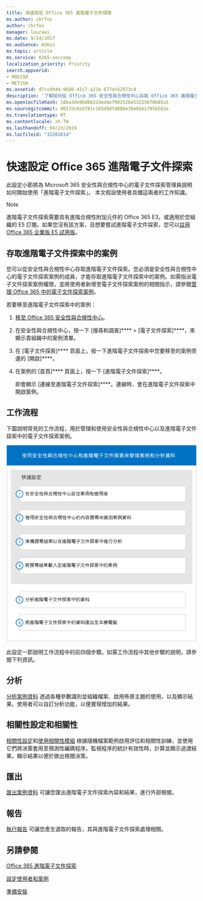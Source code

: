```yaml
---
title: 快速設定 Office 365 進階電子文件探索
ms.author: chrfox
author: chrfox
manager: laurawi
ms.date: 9/14/2017
ms.audience: Admin
ms.topic: article
ms.service: O365-seccomp
localization_priority: Priority
search.appverid:
- MOE150
- MET150
ms.assetid: d7ccd944-9698-41c7-a21b-677dc62973c4
description: '了解如何從 Office 365 安全性與合規性中心存取 Office 365 進階電子文件探索，以及檢閱使用進階電子文件探索的一般工作流程。  '
ms.openlocfilehash: 18ba3de9bd8b314eddef90252be532256f0b85a5
ms.sourcegitcommit: 0017dc6a5f81c165d9dfd88be39a6bb17856582e
ms.translationtype: HT
ms.contentlocale: zh-TW
ms.lasthandoff: 04/23/2019
ms.locfileid: "32261614"
---
```

# <a name="quick-setup-for-office-365-advanced-ediscovery"></a>快速設定 Office 365 進階電子文件探索

此設定小節將為 Microsoft 365 安全性與合規性中心的電子文件探索管理員說明如何開始使用「進階電子文件探索」。 本文假設使用者具備這兩者的工作知識。
  
> [!NOTE]
> 進階電子文件探索需要具有進階合規性附加元件的 Office 365 E3，或適用於您組織的 E5 訂閱。如果您沒有該方案，且想要嘗試進階電子文件探索，您可以[註冊 Office 365 企業版 E5 試用版](https://go.microsoft.com/fwlink/p/?LinkID=698279)。 
  
## <a name="accessing-a-case-in-advanced-ediscovery"></a>存取進階電子文件探索中的案例

您可以從安全性與合規性中心存取進階電子文件探索。您必須是安全性與合規性中心的電子文件探索案例的成員，才能存取進階電子文件探索中的案例。如需指派電子文件探索案例權限，並將使用者新增至電子文件探索案例的相關指示，請參閱[管理 Office 365 中的電子文件探索案例](manage-ediscovery-cases.md)。 
  
若要移至進階電子文件探索中的案例： 
  
1. [移至 Office 365 安全性與合規性中心](go-to-the-securitycompliance-center.md)。 
    
2. 在安全性與合規性中心，按一下 [搜尋和調查]**** \> [電子文件探索]****，來顯示貴組織中的案例清單。 
    
3. 在 [電子文件探索]**** 頁面上，按一下進階電子文件探索中您要移至的案例旁邊的 [開啟]****。 
    
4. 在案例的 [首頁]**** 頁面上，按一下 [進階電子文件探索]****。
    
    即會顯示 [連線至進階電子文件探索]****。連線時，會在進階電子文件探索中開啟案例。 
    
## <a name="workflow"></a>工作流程

下圖說明常見的工作流程，用於管理和使用安全性與合規性中心以及進階電子文件探索中的電子文件探索案例。 
  
![圖表會顯示設定中四個階段的 Office 365 進階電子文件探索工作流程，包括設定使用者和案例、識別案例資料、匯出及處理，接著是分析並匯出至本機電腦的階段。](media/76589ccc-789d-4581-b3a8-98d339b05979.png)
  
此設定一節說明工作流程中的前四個步驟。如需工作流程中其他步驟的說明，請參閱下列資訊。
  
## <a name="analyze"></a>分析

[分析案例資料](analyze-case-data-with-advanced-ediscovery.md) 透過各種參數識別並組織檔案、啟用佈景主題的使用，以及顯示結果。使用者可以自訂分析功能，以便實現增加的結果。 
  
## <a name="relevance-setup-and-relevance"></a>相關性設定和相關性

[相關性設定](manage-relevance-setup-in-advanced-ediscovery.md)和[使用相關性模組](use-relevance-in-advanced-ediscovery.md) 根據隨機檔案範例啟用評估和相關性訓練，並使用它們將決策套用至預測性編碼程序。監視程序的統計有效性時，計算並顯示過渡結果。顯示結果以便於做出檢閱決策。 
  
## <a name="export"></a>匯出

[匯出案例資料](export-case-data-in-advanced-ediscovery.md) 可讓您匯出進階電子文件探索內容和結果，進行外部檢閱。 
  
## <a name="report"></a>報告

[執行報告](run-reports-in-advanced-ediscovery.md) 可讓您產生選取的報告，其與進階電子文件探索處理相關。 
  
## <a name="see-also"></a>另請參閱

[Office 365 進階電子文件探索](office-365-advanced-ediscovery.md)
  
[設定使用者和案例](set-up-users-and-cases-in-advanced-ediscovery.md)
  
[準備安裝](prepare-data-for-advanced-ediscovery.md)

